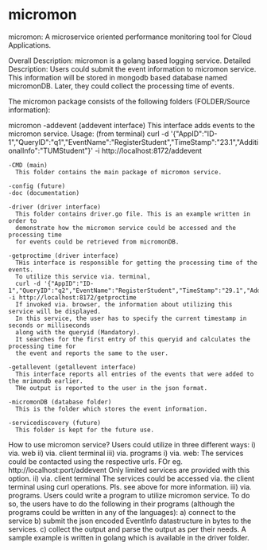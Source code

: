 # micromon
micromon: A microservice oriented performance monitoring tool for Cloud Applications.


Overall Description: micromon is a golang based logging service.
Detailed Description: Users could submit the event information to micromon
service. This information will be stored in mongodb based database named
micromonDB. Later, they could collect the processing time of events.

The micromon package consists of the
following folders (FOLDER/Source information):

micromon
    -addevent (addevent interface)
      This interface adds events to the micromon service.
      Usage: (from terminal)
      curl -d '{"AppID":"ID-1","QueryID":"q1","EventName":"RegisterStudent","TimeStamp":"23.1","AdditionalInfo":"TUMStudent"}' -i http://localhost:8172/addevent

    -CMD (main)
      This folder contains the main package of micromon service.

    -config (future)
    -doc (documentation)

    -driver (driver interface)
      This folder contains driver.go file. This is an example written in order to
      demonstrate how the micromon service could be accessed and the processing time
      for events could be retrieved from micromonDB.

    -getproctime (driver interface)
      THis interface is responsible for getting the processing time of the events.
      To utilize this service via. terminal,
      curl -d '{"AppID":"ID-1","QueryID":"q2","EventName":"RegisterStudent","TimeStamp":"29.1","AdditionalInfo":"HPCCLoudStudent"}' -i http://localhost:8172/getproctime
      If invoked via. browser, the information about utilizing this service will be displayed.
      In this service, the user has to specify the current timestamp in seconds or milliseconds
      along with the queryid (Mandatory).
      It searches for the first entry of this queryid and calculates the processing time for
      the event and reports the same to the user.

    -getallevent (getallevent interface)
      This interface reports all entries of the events that were added to the mrimondb earlier.
      THe output is reported to the user in the json format.

    -micromonDB (database folder)
      This is the folder which stores the event information.

    -servicediscovery (future)
      This folder is kept for the future use.

How to use micromon service?
    Users could utilize in three different ways: i) via. web ii) via. client terminal iii) via. programs
      i) via. web:
        The services could be contacted using the respective urls. FOr eg. http://localhost:port/addevent
        Only limited services are provided with this option.
      ii) via. client terminal
        The services could be accessed via. the client terminal using curl operations. Pls. see
        above for more information.
      iii) via. programs.
        Users could write a program to utilize micromon service. To do so, the users have to do the
        following in their programs (although the programs could be written in any of the languages):
          a) connect to the service
          b) submit the json encoded EventInfo datastructure in bytes to the services.
          c) collect the output and parse the output as per their needs.
      A sample example is written in golang which is available in the driver folder.
